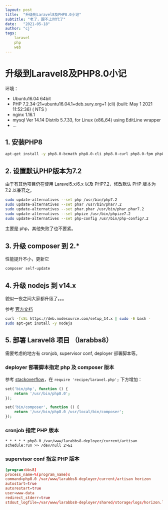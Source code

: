 ```yaml
---
layout: post
title:  "升级到Laravel8及PHP8.0小记"
subtitle: "老了，跟不上时代了"
date:   "2021-05-18"
author: "cj"
tags:
    laravel
    php
    web
---
```


# 升级到Laravel8及PHP8.0小记

环境：
* Ubuntu16.04 64bit
* PHP 7.2.34-21+ubuntu16.04.1+deb.sury.org+1 (cli) (built: May  1 2021 11:52:36) ( NTS )
* nginx 1.16.1
* mysql Ver 14.14 Distrib 5.7.33, for Linux (x86_64) using  EditLine wrapper
* ...

## 1. 安装PHP8

```bash
apt-get install -y php8.0-bcmath php8.0-cli php8.0-curl php8.0-fpm php8.0-gd php8.0-mbstring php8.0-mysql php8.0-opcache php8.0-pgsql php8.0-readline php8.0-xml php8.0-zip php8.0-sqlite3 php8.0-redis
```

## 2. 设置默认PHP版本为7.2

由于有其他项目仍在使用 Laravel5.x/6.x 以及 PHP7.2，修改默认 PHP 版本为 7.2 以兼容之。

```bash
sudo update-alternatives --set php /usr/bin/php7.2
sudo update-alternatives --set phar /usr/bin/phar7.2
sudo update-alternatives --set phar.phar /usr/bin/phar.phar7.2
sudo update-alternatives --set phpize /usr/bin/phpize7.2
sudo update-alternatives --set php-config /usr/bin/php-config7.2
```

主要是 php，其他失败了也不要紧。

## 3. 升级 composer 到 2.*

性能提升不小，更新它

```bash
composer self-update
```

## 4. 升级 nodejs 到 v14.x

貌似一夜之间大家都升级了。。。

参考 [官方文档](https://github.com/nodesource/distributions/blob/master/README.md)

```bash
curl -fsSL https://deb.nodesource.com/setup_14.x | sudo -E bash -
sudo apt-get install -y nodejs
```

## 5. 部署 Laravel8 项目 （larabbs8）

需要考虑的地方有 cronjob, supervisor conf, deployer 部署脚本等。

### deployer 部署脚本指定 php 及 composer 版本

参考 [stackoverflow](https://stackoverflow.com/questions/49049552/how-to-tell-deployer-to-use-different-php-version-once-sshed-to-my-shared-hosti)，在 `require 'recipe/laravel.php';` 下方增加：

```php
set('bin/php', function () {
    return '/usr/bin/php8.0';
});

set('bin/composer', function () {
    return '/usr/bin/php8.0 /usr/local/bin/composer';
});
```

### cronjob 指定 PHP 版本

```
* * * * * php8.0 /var/www/larabbs8-deployer/current/artisan schedule:run >> /dev/null 2>&1
```

### supervisor conf 指定 PHP 版本

```conf
[program:bbs8]
process_name=%(program_name)s
command=php8.0 /var/www/larabbs8-deployer/current/artisan horizon
autostart=true
autorestart=true
user=www-data
redirect_stderr=true
stdout_logfile=/var/www/larabbs8-deployer/shared/storage/logs/horizon.log
```


